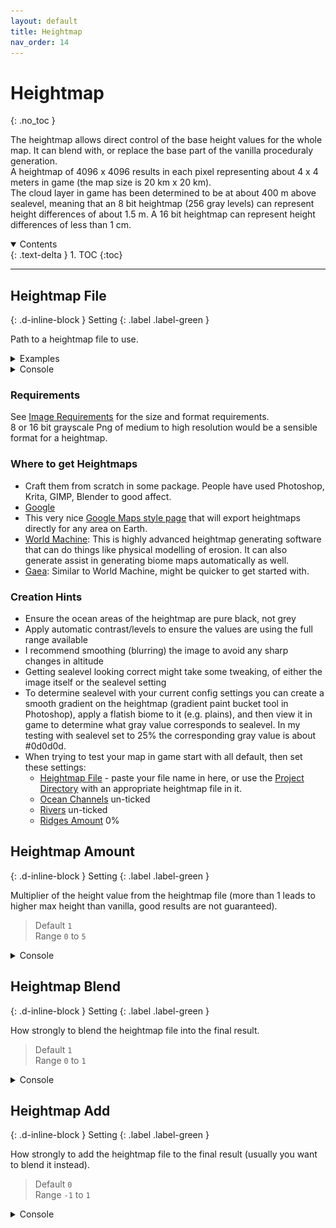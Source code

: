 ```yaml
---
layout: default
title: Heightmap
nav_order: 14
---
```


# Heightmap

{: .no_toc }

The heightmap allows direct control of the base height values for the whole map. It can blend with, or replace the base part of the vanilla proceduraly generation.  
A heightmap of 4096 x 4096 results in each pixel representing about 4 x 4 meters in game (the map size is 20 km x 20 km).  
The cloud layer in game has been determined to be at about 400 m above sealevel, meaning that an 8 bit heightmap (256 gray levels) can represent height differences of about 1.5 m. A 16 bit heightmap can represent height differences of less than  1 cm.  

<details open markdown="block">
<summary>
Contents
</summary>
{: .text-delta }
1. TOC
{:toc}
</details>

---

## Heightmap File

{: .d-inline-block }
Setting
{: .label .label-green }

Path to a heightmap file to use.

<details class="examples" markdown="block">
<summary>
Examples
</summary>
<img src="../images/maps/example-hm.png" width="200" />
<img src="../images/maps/logo-heightmap.png" width="200" />
<img src="../images/maps/me-heightmap.png" width="200" />
</details>

<details class="console" markdown="block">
<summary>
Console
</summary>
Command: `bc param h fn`
<img src="../images/console/bc-param-h-fn.gif" />
</details>

### Requirements

See [Image Requirements](../faq.html#what-are-the-image-requirements-for-map-files) for the size and format requirements.  
8 or 16 bit grayscale Png of medium to high resolution would be a sensible format for a heightmap.  

### Where to get Heightmaps

* Craft them from scratch in some package. People have used Photoshop, Krita, GIMP, Blender to good affect.
* [Google](https://www.google.com/search?q=heightmap%20images&tbm=isch&tbs=rimg%3ACUrn-Sh_19QfyYckcSKAP9V2W&biw=1838&bih=1019)
* This very nice [Google Maps style page](https://tangrams.github.io/heightmapper) that will export heightmaps directly for any area on Earth.
* [World Machine](https://www.world-machine.com/): This is highly advanced heightmap generating software that can do things like physical modelling of erosion. It can also generate assist in generating biome maps automatically as well.
* [Gaea](https://quadspinner.com/): Similar to World Machine, might be quicker to get started with.

### Creation Hints

* Ensure the ocean areas of the heightmap are pure black, not grey
* Apply automatic contrast/levels to ensure the values are using the full range available
* I recommend smoothing (blurring) the image to avoid any sharp changes in altitude
* Getting sealevel looking correct might take some tweaking, of either the image itself or the sealevel setting
* To determine sealevel with your current config settings you can create a smooth gradient on the heightmap (gradient paint bucket tool in Photoshop), apply a flatish biome to it (e.g. plains), and then view it in game to determine what gray value corresponds to sealevel. In my testing with sealevel set to 25% the corresponding gray value is about #0d0d0d.
* When trying to test your map in game start with all default, then set these settings:
  * [Heightmap File](heightmap.html#heightmap-file) - paste your file name in here, or use the [Project Directory](project.html#directory) with an appropriate heightmap file in it.
  * [Ocean Channels](global.html#ocean-channels) un-ticked
  * [Rivers](global.html#rivers) un-ticked
  * [Ridges Amount](ridges.html#ridges-amount) 0%

## Heightmap Amount

{: .d-inline-block }
Setting
{: .label .label-green }

Multiplier of the height value from the heightmap file (more than 1 leads to higher max height than vanilla, good results are not guaranteed).  

> Default `1`  
> Range `0` to `5`

<details class="console" markdown="block">
<summary>
Console
</summary>
Command: `bc param h am`
<img src="../images/console/bc-param-h-am.gif" />
</details>

## Heightmap Blend

{: .d-inline-block }
Setting
{: .label .label-green }

How strongly to blend the heightmap file into the final result.  

> Default `1`  
> Range `0` to `1`

<details class="console" markdown="block">
<summary>
Console
</summary>
Command: `bc param h bl`
<img src="../images/console/bc-param-h-bl.gif" />
</details>

## Heightmap Add

{: .d-inline-block }
Setting
{: .label .label-green }

How strongly to add the heightmap file to the final result (usually you want to blend it instead).  

> Default `0`  
> Range `-1` to `1`

<details class="console" markdown="block">
<summary>
Console
</summary>
Command: `bc param h ad`
<img src="../images/console/bc-param-h-ad.gif" />
</details>
